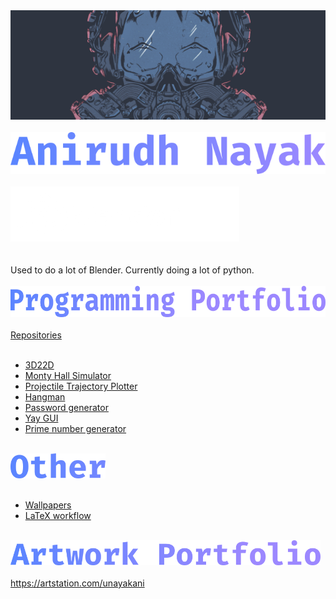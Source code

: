 <div>
<img src="nord_mask.png" alt="Logo" width="1000"/>
</div>
<br>
<div>
<img src="name.png" alt="Name"/>
</div>
<br>
<div>
<img src="software.png" alt="Software"/>
</div>
<br>
<br>
Used to do a lot of Blender. Currently doing a lot of python.
<br><br>
<div>
<img src="prog.png" alt="Programming Portfolio" height="50"/>
</div>
<br>
<a href="https://github.com/unayakani?tab=repositories">Repositories</a>
<br><br>
<ul>
  <li><a href="https://github.com/unayakani/3D22D">3D22D</a></li>
  <li><a href="https://github.com/unayakani/Monty-Hall-Simulator">Monty Hall Simulator</a></li>
  <li><a href="https://github.com/unayakani/Projectile-Trajectory-Plotter">Projectile Trajectory Plotter</a></li>
  <li><a href="https://github.com/unayakani/Hangman">Hangman</a></li>
  <li><a href="https://github.com/unayakani/Password-Generator">Password generator</a></li>
  <li><a href="https://github.com/unayakani/Yay-GUI">Yay GUI</a></li>
  <li><a href="https://github.com/unayakani/Prime-Generator">Prime number generator</a></li>
</ul>
<!--
<h1>Other</h1>
-->
<br>
<div>
<img src="other.png" alt="Other" height="40"/>
</div>
<br>
<ul>
  <li><a href="https://github.com/unayakani/wallpapers">Wallpapers</a></li>
  <li><a href="https://github.com/unayakani/LaTeX">LaTeX workflow</li>
</ul>
<!--
<h1>Artwork Portfolio</h1>
-->
<br>
<div>
<img src="art.png" alt="Artwork Portfolio" height="40"/>
</div>
<br>
https://artstation.com/unayakani
